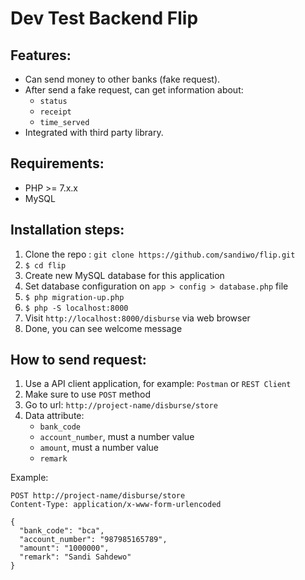 # Dev Test Backend Flip

## Features:
- Can send money to other banks (fake request).
- After send a fake request, can get information about:
  - `status`
  - `receipt`
  - `time_served` 
- Integrated with third party library.

## Requirements:
- PHP >= 7.x.x
- MySQL

## Installation steps:
1. Clone the repo : `git clone https://github.com/sandiwo/flip.git`
2. `$ cd flip`
3. Create new MySQL database for this application
4. Set database configuration on `app > config > database.php` file
5. `$ php migration-up.php`
6. `$ php -S localhost:8000`
7. Visit `http://localhost:8000/disburse` via web browser
8. Done, you can see welcome message

## How to send request:
1. Use a API client application, for example: `Postman` or `REST Client`
2. Make sure to use `POST` method
4. Go to url: `http://project-name/disburse/store`
3. Data attribute:
   - `bank_code`
   - `account_number`, must a number value
   - `amount`, must a number value
   - `remark`
 
Example:
```http
POST http://project-name/disburse/store
Content-Type: application/x-www-form-urlencoded
 
{
  "bank_code": "bca",
  "account_number": "987985165789",
  "amount": "1000000",
  "remark": "Sandi Sahdewo"
}
```
 
